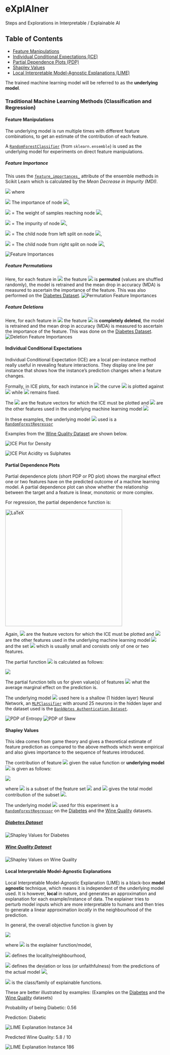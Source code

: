 # eXplAIner
Steps and Explorations in Interpretable / Explainable AI

## Table of Contents
- [Feature Manipulations](#feature-manipulations)
- [Individual Conditional Expectations (ICE)](#individual-conditional-expectations)
- [Partial Dependence Plots (PDP)](#partial-dependence-plots)
- [Shapley Values](#shapley-values)
- [Local Interpretable Model-Agnostic Explanations (LIME)](#local-interpretable-model-agnostic-explanations)

The trained machine learning model will be referred to as the **underlying model**.

### Traditional Machine Learning Methods (Classification and Regression)
#### Feature Manipulations
The underlying model is run multiple times with different feature combinations, to get an estimate of the contribution of each feature.

A [`RandomForestClassifier`](https://scikit-learn.org/stable/modules/generated/sklearn.ensemble.RandomForestClassifier.html) (from `sklearn.ensemble`) is used as the underlying model for experiments on direct feature manipulations.

##### Feature Importance
This uses the [`feature_importances_`](https://scikit-learn.org/stable/auto_examples/ensemble/plot_forest_importances.html) attribute of the ensemble methods in Scikit Learn which is calculated by the _Mean Decrease in Impurity (MDI)_.

<img src="https://render.githubusercontent.com/render/math?math=%24ni_j%20%3D%20w_jC_j%20-%20w_%7Bleft(j)%7DC_%7Bleft(j)%7D%20-%20w_%7Bright(j)%7DC_%7Bright(j)%7D%24">  where

<img src="https://render.githubusercontent.com/render/math?math=%24ni_j%20%3D%20%24"> The importance of node <img src="https://render.githubusercontent.com/render/math?math=%24j%24">,

<img src="https://render.githubusercontent.com/render/math?math=%24w_j%24"> = The weight of samples reaching node <img src="https://render.githubusercontent.com/render/math?math=%24j%24">,

<img src="https://render.githubusercontent.com/render/math?math=%24C_j%24"> = The impurity of node <img src="https://render.githubusercontent.com/render/math?math=%24j%24">,

<img src="https://render.githubusercontent.com/render/math?math=%24left(j)%24"> = The child node from left split on node <img src="https://render.githubusercontent.com/render/math?math=%24j%24">,

<img src="https://render.githubusercontent.com/render/math?math=%24right(j)%24"> = The child node from right split on node <img src="https://render.githubusercontent.com/render/math?math=%24j%24">,

![Feature Importances](assets/Classification/FeatureManipulations/FeatureImportances.png)

##### Feature Permutations
Here, for each feature in <img src="https://render.githubusercontent.com/render/math?math=%24(X_1%2C%20X_2%2C%20...%2C%20X_n)%24"> the feature <img src="https://render.githubusercontent.com/render/math?math=%24(X_i)%24"> is **permuted** (values are shuffled randomly), the model is retrained and the mean drop in accuracy (MDA) is measured to ascertain the importance of the feature. This was also performed on the [Diabetes Dataset](https://www.kaggle.com/uciml/pima-indians-diabetes-database).
![Permutation Feature Importances](assets/Classification/FeatureManipulations/PermutedFeatureImportances.png)

##### Feature Deletions
Here, for each feature in <img src="https://render.githubusercontent.com/render/math?math=%24(X_1%2C%20X_2%2C%20...%2C%20X_n)%24"> the feature <img src="https://render.githubusercontent.com/render/math?math=%24(X_i)%24"> is **completely deleted**, the model is retrained and the mean drop in accuracy (MDA) is measured to ascertain the importance of the feature. This was done on the [Diabetes Dataset](https://www.kaggle.com/uciml/pima-indians-diabetes-database).
![Deletion Feature Importances](assets/Classification/FeatureManipulations/DeletionFeatureImportances.png)


#### Individual Conditional Expectations
Individual Conditional Expectation (ICE) are a local per-instance method really useful in revealing feature interactions. 
They display one line per instance that shows how the instance’s prediction changes when a feature changes.

Formally, in ICE plots, for each instance in <img src="https://render.githubusercontent.com/render/math?math=%24%7B(x_S%5E%7B(i)%7D%2C%20x_C%5E%7B(i)%7D)%7D_%7Bi%3D1%7D%5EN%24"> the curve <img src="https://render.githubusercontent.com/render/math?math=%24%5Chat%7Bf%7D_S%5E%7B(i)%7D%24"> is plotted against <img src="https://render.githubusercontent.com/render/math?math=%24(x_S%5E%7B(i)%7D)%24"> while <img src="https://render.githubusercontent.com/render/math?math=%24(x_C%5E%7B(i)%7D)%24"> remains fixed.

The <img src="https://render.githubusercontent.com/render/math?math=%24x_S%24"> are the feature vectors for which the ICE must be plotted and <img src="https://render.githubusercontent.com/render/math?math=%24x_C%24"> are the other features used in the underlying machine learning model <img src="https://render.githubusercontent.com/render/math?math=%24%5Chat%7Bf%7D%24">

In these examples, the underlying model <img src="https://render.githubusercontent.com/render/math?math=%24%5Chat%7Bf%7D%24"> used is a [`RandomForestRegressor`](https://scikit-learn.org/stable/modules/generated/sklearn.ensemble.RandomForestRegressor.html)

Examples from the [Wine Quality Dataset](https://archive.ics.uci.edu/ml/datasets/wine+quality) are shown below.

![ICE Plot for Density](assets/Regression/ICE/ICEPlotFeaturedensity.png)

![ICE Plot Acidity vs Sulphates](assets/Regression/ICE/ICEPlotfixedacidityInteractionsulphates.png)

#### Partial Dependence Plots
Partial dependence plots (short PDP or PD plot) shows the marginal effect one or two features have on the predicted outcome of a machine learning model.
A partial dependence plot can show whether the relationship between the target and a feature is linear, monotonic or more complex.

For regression, the partial dependence function is:

<img width="368" alt="LaTeX" src="https://user-images.githubusercontent.com/13381361/132103266-2b2f132a-6501-4b49-a8da-0b6321ffc38e.png">

Again, <img src="https://render.githubusercontent.com/render/math?math=%24x_S%24"> are the feature vectors for which the ICE must be plotted and <img src="https://render.githubusercontent.com/render/math?math=%24x_C%24"> are the other features used in the underlying machine learning model <img src="https://render.githubusercontent.com/render/math?math=%24%5Chat%7Bf%7D%24"> and the set <img src="https://render.githubusercontent.com/render/math?math=%24S%24"> which is usually small and consists only of one or two features.

The partial function <img src="https://render.githubusercontent.com/render/math?math=%24%5Chat%7Bf%7D_%7Bx_S%7D%24"> is calculated as follows:

<img src="https://render.githubusercontent.com/render/math?math=%24%5Chat%7Bf%7D_%7Bx_S%7D(x_S)%20%3D%20%5Cfrac%7B1%7D%7Bn%7D%20%5Csum_%7Bi%3D1%7D%5En%5Chat%7Bf%7D(x_S%2C%20x_C%5E%7B(i)%7D)%24">

The partial function tells us for given value(s) of features <img src="https://render.githubusercontent.com/render/math?math=%24S%24"> what the average marginal effect on the prediction is.

The underlying model <img src="https://render.githubusercontent.com/render/math?math=%24%5Chat%7Bf%7D%24"> used here is a shallow (1 hidden layer) Neural Network, an [`MLPClassifier`](https://scikit-learn.org/stable/modules/generated/sklearn.neural_network.MLPClassifier.html) with around 25 neurons in the hidden layer and the dataset used is the [`BankNotes Authentication Dataset`](https://archive.ics.uci.edu/ml/datasets/banknote+authentication).

![PDP of Entropy](assets/PDPPlotWholeEntropy.png)
![PDP of Skew](assets/PDPPlotWholeSkew.png)

#### Shapley Values
This idea comes from game theory and gives a theoretical estimate of feature prediction as compared to the above methods which were empirical and also gives importance to the sequence of features introduced.

The contribution of feature <img src="https://render.githubusercontent.com/render/math?math=%24i%24"> given the value function or **underlying model** <img src="https://render.githubusercontent.com/render/math?math=%24v%24"> is given as follows:

<img src="https://render.githubusercontent.com/render/math?math=%24%5Cphi_i(v)%20%3D%20%5Csum_%7BS%20%5Csubseteq%20(N%20%5Cbackslash%20%5C%7Bi%5C%7D)%7D%5Cfrac%7B%7CS%7C!(%7CN%7C%20-%20%7CS%7C%20-%201)!%7D%7B%7CN%7C!%7D%20(v(S%5Ccup%7B%5C%7Bi%5C%7D%7D)%20-%20v(S))%24">

where <img src="https://render.githubusercontent.com/render/math?math=%24S%24"> is a subset of the feature set <img src="https://render.githubusercontent.com/render/math?math=%24N%24"> and <img src="https://render.githubusercontent.com/render/math?math=%24v(S)%24"> gives the total model contribution of the subset <img src="https://render.githubusercontent.com/render/math?math=%24S%24">.

The underlying model <img src="https://render.githubusercontent.com/render/math?math=%24v%24"> used for this experiment is a [`RandomForestRegressor`](https://scikit-learn.org/stable/modules/generated/sklearn.ensemble.RandomForestRegressor.html) on the [Diabetes](https://www.kaggle.com/uciml/pima-indians-diabetes-database) and the [Wine Quality](https://archive.ics.uci.edu/ml/datasets/wine+quality) datasets.

<h5><ins>Diabetes Dataset</ins></h5>

![Shapley Values for Diabetes](assets/Classification/SHAP/Class_1/ShapleyValues.png)

<h5><ins>Wine Quality Dataset</ins></h5>

![Shapley Values on Wine Quality](assets/Regression/SHAP/ShapleyValues.png)
#### Local Interpretable Model-Agnostic Explanations
Local Interpretable Model-Agnostic Explanation (LIME) 
is a black-box **model agnostic** technique, which means it is independent of the underlying model used. It is however, **local** in nature, and generates an approximation and explanation for each example/instance of data. The explainer tries to perturb model inputs which are more interpretable to humans and then tries to generate a linear approximation _locally_ in the neighbourhood of the prediction.

In general, the overall objective function is given by

<img src="https://render.githubusercontent.com/render/math?math=%24%5Cxi(x)%20%3D%20argmin_%7Bg%20%5Cin%20G%7D%5Cmathcal%7BL%7D(f%2C%20g%2C%20%5Cpi_x)%20%2B%20%5COmega(g)%24">

where <img src="https://render.githubusercontent.com/render/math?math=%24g(x)%24"> is the explainer function/model,

<img src="https://render.githubusercontent.com/render/math?math=%24%5Cpi_x%24"> defines the locality/neighbourhood,

<img src="https://render.githubusercontent.com/render/math?math=%24%5Cmathcal%7BL%7D%24"> defines the deviation or loss (or unfaithfulness) from the predictions of the actual model <img src="https://render.githubusercontent.com/render/math?math=%24f%24">,

<img src="https://render.githubusercontent.com/render/math?math=%24G%24"> is the class/family of explainable functions.

These are better illustrated by examples:
(Examples on the [Diabetes](https://www.kaggle.com/uciml/pima-indians-diabetes-database) and the [Wine Quality](https://archive.ics.uci.edu/ml/datasets/wine+quality) datasets)


Probability of being Diabetic: 0.56

Prediction: Diabetic

![LIME Explanation Instance 34](assets/Classification/LIME/LIMEexplainInstance34.png)


Predicted Wine Quality: 5.8 / 10

![LIME Explanation Instance 186](assets/Regression/LIME/LIMEexplainInstance186.png)
